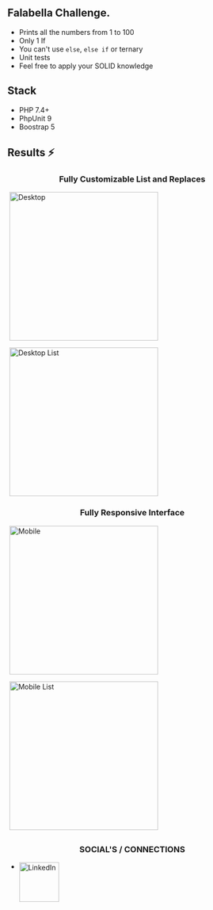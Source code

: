 ## Falabella Challenge.

- Prints all the numbers from 1 to 100
- Only 1 If
- You can't use `else`, `else if` or ternary
- Unit tests
- Feel free to apply your SOLID knowledge

## Stack

- PHP 7.4+
- PhpUnit 9
- Boostrap 5

## Results ⚡

<h3 align="center">Fully Customizable List and Replaces</h3>

<p>&nbsp;<img align="center" width="300px" src="https://github/juancastorino/FalabellaChallenge/images/Falabella_desktop.jpg" alt="Desktop" /></p>

<p>&nbsp;<img align="center" width="300px" src="https://github/juancastorino/FalabellaChallenge/images/Falabella_desktop_list.jpg" alt="Desktop List" /></p>

<h3 align="center">Fully Responsive Interface</h3>
 
<p>&nbsp;<img align="center" width="300px" src="https://github/juancastorino/FalabellaChallenge/images/Falabella_mobile.jpg" alt="Mobile" /></p>

<p>&nbsp;<img align="center" width="300px" src="https://github/juancastorino/FalabellaChallenge/images/Falabella_mobile_list.jpg" alt="Mobile List" /></p>

## <h3 align="center">SOCIAL'S / CONNECTIONS</h3>

- [<img align="left" alt="LinkedIn" width="80" src="https://github.com/melanieshi0120/melanieshi0120/blob/master/linkedin.ico" />]( https://linkedin.com/in/juan-castorino)
